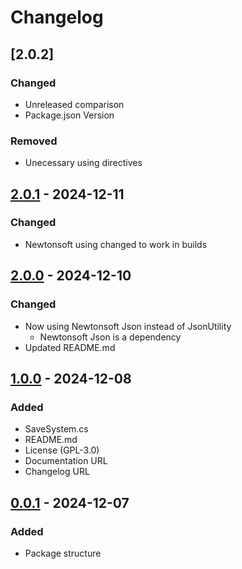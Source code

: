 # Changelog

## [2.0.2]

### Changed

- Unreleased comparison
- Package.json Version

### Removed

- Unecessary using directives

## [2.0.1] - 2024-12-11

### Changed

- Newtonsoft using changed to work in builds

## [2.0.0] - 2024-12-10

### Changed

- Now using Newtonsoft Json instead of JsonUtility
  - Newtonsoft Json is a dependency
- Updated README.md

## [1.0.0] - 2024-12-08

### Added

- SaveSystem.cs
- README.md
- License (GPL-3.0)
- Documentation URL
- Changelog URL

## [0.0.1] - 2024-12-07

### Added

- Package structure

[Unreleased]: https://github.com/lajawi/unity-save-system/compare/v2.0.1...develop
[2.0.1]: https://github.com/lajawi/unity-save-system/compare/v2.0.0...v2.0.1
[2.0.0]: https://github.com/lajawi/unity-save-system/compare/v1.0.0...v2.0.0
[1.0.0]: https://github.com/lajawi/unity-save-system/compare/v0.0.1...v1.0.0
[0.0.1]: https://github.com/lajawi/unity-save-system/releases/tag/v0.0.1

